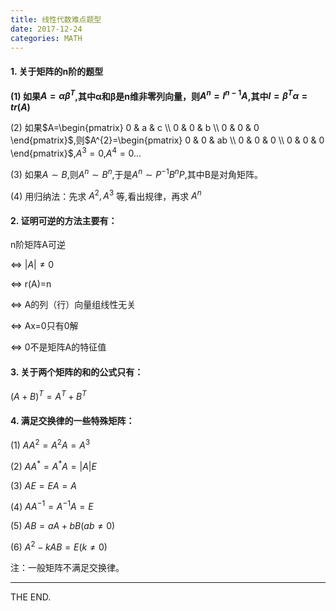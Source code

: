 ```yaml
---
title: 线性代数难点题型
date: 2017-12-24
categories: MATH
---
```


#### 1. 关于矩阵的n阶的题型

**(1) 如果$A=αβ^{T}$,其中α和β是n维非零列向量，则$A^{n}=l^{n-1}A$,其中$l=β^{T}α=tr(A)$**

(2) 如果$A=\begin{pmatrix}
0 & a & c \\
0 & 0 & b \\
0 & 0 & 0
\end{pmatrix}$,则$A^{2}=\begin{pmatrix}
0 & 0 & ab \\
0 & 0 & 0 \\
0 & 0 & 0
\end{pmatrix}$,$A^{3}=0$,$A^{4}=0$...

(3) 如果$A \sim B$,则$A^{n} \sim B^{n}$,于是$A^{n} \sim P^{-1}B^{n}P$,其中B是对角矩阵。

(4) 用归纳法：先求 $A^{2},A^{3}$ 等,看出规律，再求 $A^{n}$

<!--more-->

#### 2. 证明可逆的方法主要有：

n阶矩阵A可逆

<=> $|A|\neq0$

<=> r(A)=n

<=> A的列（行）向量组线性无关

<=> Ax=0只有0解

<=> 0不是矩阵A的特征值

#### 3. 关于两个矩阵的和的公式只有：

$(A+B)^T=A^T+B^T$

#### 4. 满足交换律的一些特殊矩阵：

(1) $AA^2=A^2A=A^3$

(2) $AA^{\ast}=A^{\ast}A=|A|E$

(3) $AE=EA=A$

(4) $AA^{-1}=A^{-1}A=E$

(5) $AB=aA+bB(ab\neq0)$

(6) $A^2-kAB=E(k\neq0)$

注：一般矩阵不满足交换律。

- - -
THE END.
